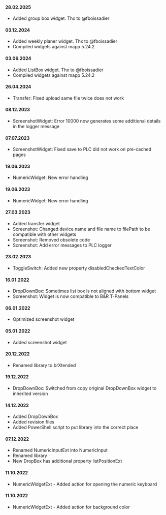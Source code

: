 #### 28.02.2025
- Added group box widget. Thx to @fboissadier

#### 03.12.2024
- Added weekly planer widget. Thx to @fboissadier
- Compiled widgets against mapp 5.24.2

#### 03.06.2024
- Added ListBox widget. Thx to @fboissadier
- Compiled widgets against mapp 5.24.2

#### 26.04.2024
- Transfer: Fixed upload same file twice does not work

#### 08.12.2023
- ScreenshotWidget: Error 10000 now generates some additional details in the logger message

#### 07.07.2023
- ScreenshotWidget: Fixed save to PLC did not work on pre-cached pages

#### 19.06.2023
- NumericWidget: New error handling

#### 19.06.2023
- NumericWidget: New error handling

#### 27.03.2023
- Added transfer widget
- Screenshot: Changed device name and file name to filePath to be compatible with other widgets 
- Screenshot: Removed obsolete code 
- Screenshot: Add error messages to PLC logger 

#### 23.02.2023
- ToggleSwitch: Added new property disabledCheckedTextColor

#### 16.01.2022
- DropDownBox: Sometimes list box is not aligned with bottom widget
- Screenshot: Widget is now compatible to B&R T-Panels

#### 06.01.2022
- Optimized screenshot widget

#### 05.01.2022
- Added screenshot widget

#### 20.12.2022
- Renamed library to brXtended

#### 19.12.2022
- DropDownBox: Switched from copy original DropDownBox widget to inherited version

#### 14.12.2022
- Added DropDownBox
- Added revision files
- Added PowerShell script to put library into the correct place

#### 07.12.2022
- Renamed NumericInputExt into NumericInput
- Renamed library
- New DropBox has additional property listPositionExt

#### 11.10.2022
- NumericWidgetExt - Added action for opening the numeric keyboard

#### 11.10.2022
- NumericWidgetExt - Added action for background color

